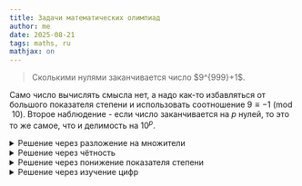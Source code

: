 ```yaml
---
title: Задачи математических олимпиад
author: me
date: 2025-08-21
tags: maths, ru
mathjax: on
---
```

<blockquote>
Сколькими нулями заканчивается число $9^{999}+1$.
</blockquote>

Само число вычислять смысла нет, а надо как-то избавляться от большого показателя степени и использовать соотношение $9 \equiv -1 \pmod {10}$.
Второе наблюдение - если число заканчивается на $p$ нулей, то это то же самое, что и делимость на $10^p$.

<details>
<summary>Решение через разложение на множители</summary>

Основная идея - использовать алгебраическое соотношение вида
$$
x^{2n+1} + 1 = (x + 1) \sum_{k=0}^{2n}(-1)^k x^{2n-k}.
$$

В нашем случае это даст
$$
9^{999} + 1 = 10\cdot\sum_{k=0}^{998}(-1)^k 9^{998-k}.
$$
Первый ноль на конце уже проявился (первый сомножитель), осталось посмотреть, даст ли какие-то нули второй сомножитель.
$$
\sum_{k=0}^{998}(-1)^k 9^{998-k} \equiv \sum_{k=0}^{998}(-1)^k (-1)^{998-k} \equiv \sum_{k=0}^{998} (-1)^{998} \pmod {10}
$$
$$
\equiv 999 \equiv 9 \pmod {10},
$$
то есть это число на $10$ не делится.

Итоговый ответ - $9^{999} + 1$ заканчивается ровно на один ноль.

Это решение прямым образом обобщается на любой показатель степени $9^{2n+1}+1$.
</details>

<details>
<summary>Решение через чётность</summary>

Число заканчивается на $p$ нулей - это то же самое, что это число делится на $10^p$,
а это уже равнозначно тому, что это число делится одновременно на $2^p$ и $5^p$.
Проверять делимость на $2^p$ проще, с неё и начнём.

Очевидным образом число $9^{999}+1$ чётно - нечётное число в любой степени нечётно, а сумма двух нечётных чётна.
Давайте проверим делимость на $4$:

$$
9 \equiv 1 \pmod 4,
$$
поэтому
$$
9^{999} \equiv 1^{999} \equiv 1 \pmod 4
$$
и
$$
9^{999} + 1  \equiv 2 \pmod 4,
$$
то есть $9^{999} + 1$ на $4$ не делится.
Из это сразу следует, что на конце этого большого числа не более одного нуля.

С другой стороны
$$
9 \equiv -1 \pmod {10},
$$
поэтому
$$
9^{999} \equiv (-1)^{999} \equiv -1 \pmod {10}
$$
и
$$
9^{999} + 1  \equiv 0 \pmod {10},
$$
то есть это число заканчивается ровно на один ноль.

Очевидным образом это решение можно обобщить на любое число вида $9^n+1$ и заключить,
что при чётных $n$ нулей на конце не будет, а при нечётных - будет ровно один.
</details>

<details>
<summary>Решение через понижение показателя степени</summary>

Основная идея - использовать алгебраические соотношения вида $x^3 + 1 = (x + 1) (x^2 - x + 1)$; поскольку $999$ кратно $27$,
мы сможем довольно сильно понизить показатель степени.


Для начала
$$
9^{999} +1 = (9^{333}+1)(9^{666} - 9 ^{333} + 1),
$$
при этом второй сомножитель не делится ни на $2$, ни на $5$; достаточно заметить что $9\equiv-1 \pmod {10}$ и
$$
    9^{666} - 9 ^{333} + 1 \equiv (-1)^{666} - (-1)^{333} + 1 \equiv 3 \pmod {10}.
$$
Благодаря этому наблюдению мы знаем, что деление на этот сомножитель не меняет количество нулей на конце. Иными словами, это число взаимно просто с $10$.

Теперь изучим $9^{333}+1$; для этого числа применяем тот же метод
$$
9^{333} +1 = (9^{111}+1)(9^{222} - 9 ^{111} + 1),
$$
Второй сомножитель
$$
    9^{333} - 9 ^{222} + 1 \equiv (-1)^{333} - (-1)^{222} + 1 \equiv -1 \pmod {10}.
$$

Снова второй сомножитель взаимно прост с $10$ и на него безопасно разделить; переходим к $9^{111}+1$:

$$
9^{111} +1 = (9^{37}+1)(9^{74} - 9 ^{37} + 1),
$$
Второй сомножитель опять взаимно прост с $10$; осталось понять, как ведёт себя $9^{37}+1$.
Очевидно, это число кратно $10$:
$$
    9^{37}+1 \equiv (-1)^{37} + 1 \equiv 0 \pmod {10}
$$

Делится ли это число на $100$? Рассмотрим остатки от деления на $100$:
$$ 9^2 \equiv 81 \pmod{100}$$
$$ 9^4 \equiv 81^2 \pmod{100} \equiv (6400 + 160 + 1) \equiv 61 \pmod{100}$$
$$ 9^8 \equiv 61^2 \pmod{100} \equiv (3600 + 120 + 1)  \equiv 21 \pmod{100}$$
$$ 9^{16} \equiv 21^2 \pmod{100} \equiv (400 + 40 + 1)  \equiv 41 \pmod{100}$$
$$ 9^{32} \equiv 41^2 \pmod{100} \equiv (1600 + 80 + 1)  \equiv 81 \pmod{100}$$
В конечном итоге $9^{37} = 9^{32} \times 9^4 \times 9$, и
$$9^{37} \equiv (9^{32} \times 9^4 \times 9) \equiv (81 \times 61 \times 9) \pmod{100}$$
$$
\equiv (41 \times 9) \pmod{100} \equiv 369 \equiv 69 \pmod{100}
$$
Следовательно
$$9^{37}+1 \equiv 70\pmod{100},$$
иными словами, это число не делится на $100$.
Итог - $9^{999}+1$ заканчивается ровно на один ноль.

Заметим, что это подход по существу использует показатель степени $999 = 27\cdot37$ и требует отдельного анализа сомножителя $9^{37}+1$.
Обобщения на любой нечётный показатель не сработают.

</details>

<details>
<summary>Решение через изучение цифр</summary>

Это решение основано на наблюдениях за поведением последних цифр разных степеней числа $9$.
Первое очевидное наблюдение - если два числа заканчиваются на $1$, то их произведение тоже будет заканчиваться на $1$:
$$
(10a +1)\cdot(10b+1) = 10\cdot (10 ab + a + b) + 1.
$$
Перепишем:
$$
9^{999} + 1 = 9\cdot81^{499}+1
$$
Последняя цифра числа $81^{499}$ будет единицей, значит последняя цифра числа $9\cdot81^{499}$ будет девяткой, а у $9\cdot81^{499}+1$ последняя цифра ноль.
Иными словами, как минимум один ноль на конце будет.

Пусть этих нулей как минимум два, тогда для какого-то $a>0$
$$
9^{999}+1 = 100a +100
$$
и
$$
9^{999} = 100 a + 99.
$$
Очевидно $a$ кратно $9$: $a = 9b$, снова перепишем
$$
9^{998} = 81^{499} = 100 b + 11.
$$
Теперь надо понять, может ли число $81^{499}$ заканчиваться на $11$? Если выписать степени этого числа ($81$, $6561$, $531441$ и т.д.), то можно заметить, что число десятков всегда чётно. Попробуем это доказать. Пусть два числа  имеют чётное число десятков и заканчиваются на единицу: $20p+1$ и $20q+1$; их произведение
$$(20p+1)\cdot (20q+1) = 20 \cdot(20 p q + p + q) + 1,$$
то есть тоже заканчивается на единицу и тоже имеет чётное количество десятков.

Из этого следует, что $81^{499}$ не может заканчиваться на $11$, а $9^{999}$ не может заканчиваться на $99$.

Следовательно, $9^{999} + 1$ заканчивается ровно на один ноль.

</details>